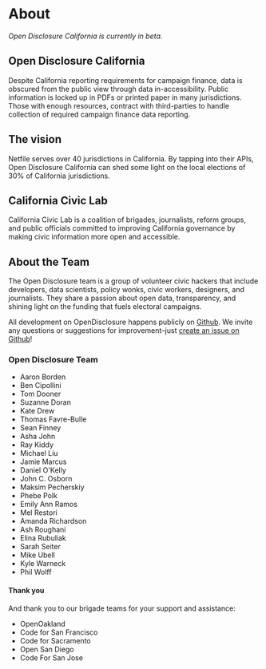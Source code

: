# About

_Open Disclosure California is currently in beta._


## Open Disclosure California

Despite California reporting requirements for campaign finance, data is obscured
from the public view through data in-accessibility. Public information is locked
up in PDFs or printed paper in many jurisdictions. Those with enough resources,
contract with third-parties to handle collection of required campaign finance
data reporting.


## The vision

Netfile serves over 40 jurisdictions in California. By tapping into their APIs,
Open Disclosure California can shed some light on the local elections of 30% of
California jurisdictions.


## California Civic Lab

California Civic Lab is a coalition of brigades, journalists, reform groups, and
public officials committed to improving California governance by making civic
information more open and accessible.


## About the Team

The Open Disclosure team is a group of volunteer civic hackers that include
developers, data scientists, policy wonks, civic workers, designers, and
journalists. They share a passion about open data, transparency, and shining
light on the funding that fuels electoral campaigns.

All development on OpenDisclosure happens publicly on
[Github](https://github.com/caciviclab/disclosure-frontend). We invite any
questions or suggestions for improvement–just [create an issue on
Github](https://github.com/caciviclab/disclosure-frontend/issues/new?labels=type%2Fquestion)!


### Open Disclosure Team

- Aaron Borden
- Ben Cipollini
- Tom Dooner
- Suzanne Doran
- Kate Drew
- Thomas Favre-Bulle
- Sean Finney
- Asha John
- Ray Kiddy
- Michael Liu
- Jamie Marcus
- Daniel O'Kelly
- John C. Osborn
- Maksim Pecherskiy
- Phebe Polk
- Emily Ann Ramos
- Mel Restori
- Amanda Richardson
- Ash Roughani
- Elina Rubuliak
- Sarah Seiter
- Mike Ubell
- Kyle Warneck
- Phil Wolff


#### Thank you

And thank you to our brigade teams for your support and assistance:

- OpenOakland
- Code for San Francisco
- Code for Sacramento
- Open San Diego
- Code For San Jose
